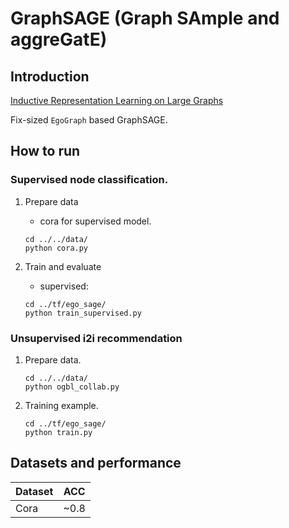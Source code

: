 # GraphSAGE (Graph SAmple and aggreGatE)
## Introduction
[Inductive Representation Learning on Large Graphs](https://cs.stanford.edu/people/jure/pubs/graphsage-nips17.pdf)

Fix-sized `EgoGraph` based GraphSAGE.

## How to run
### Supervised node classification.
1. Prepare data
    - cora for supervised model.
    ```shell script
    cd ../../data/
    python cora.py
    ```
2. Train and evaluate

    - supervised: 
    ```shell script
    cd ../tf/ego_sage/
    python train_supervised.py
    ```

### Unsupervised i2i recommendation
1. Prepare data.
    ```shell script
    cd ../../data/
    python ogbl_collab.py
    ```

2. Training example.

    ```shell script
    cd ../tf/ego_sage/
    python train.py
    ```

## Datasets and performance
| Dataset | ACC   |
| ------- | ----- |
| Cora    | ~0.8  |
